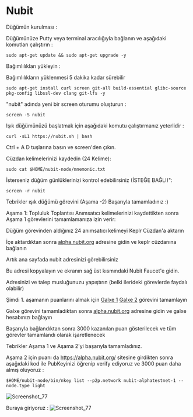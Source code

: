 # Nubit
Düğümün kurulması :

Düğümünüze Putty veya terminal aracılığıyla bağlanın ve aşağıdaki komutları çalıştırın :
```
sudo apt-get update && sudo apt-get upgrade -y 
```
Bağımlılıkları yükleyin :

Bağımlılıkların yüklenmesi 5 dakika kadar sürebilir
```
sudo apt-get install curl screen git-all build-essential glibc-source pkg-config libssl-dev clang git-lfs -y
```
"nubit" adında yeni bir screen oturumu oluşturun :
```
screen -S nubit
```
Işık düğümünüzü başlatmak için aşağıdaki komutu çalıştırmanız yeterlidir :
```
curl -sL1 https://nubit.sh | bash
```
Ctrl + A D tuşlarına basın ve screen'den çıkın.

Cüzdan kelimelerinizi kaydedin (24 Kelime):
```
sudo cat $HOME/nubit-node/mnemonic.txt
```
İsterseniz düğüm günlüklerinizi kontrol edebilirsiniz (İSTEĞE BAĞLI)":
```
screen -r nubit
```
Tebrikler ışık düğümü görevini (Aşama -2) Başarıyla tamamladınız :)

Aşama 1: Topluluk Toplantısı
Anımsatıcı kelimelerinizi kaydettikten sonra Aşama 1 görevlerini tamamlamanıza izin verir:

Düğüm görevinden aldığınız 24 anımsatıcı kelimeyi Keplr Cüzdan'a aktarın

İçe aktardıktan sonra [alpha.nubit.org](https://alpha.nubit.org/) adresine gidin ve keplr cüzdanına bağlanın

Artık ana sayfada nubit adresinizi görebilirsiniz

Bu adresi kopyalayın ve ekranın sağ üst kısmındaki Nubit Faucet'e gidin.

Adresinizi ve talep musluğunuzu yapıştırın (belki ilerideki görevlerde faydalı olabilir)

Şimdi 1. aşamanın puanlarını almak için [Galxe 1](https://app.galxe.com/quest/Nubit/GCMt1tdj4s?referral_code=GRFr2JOjO6m7VSPv5tsGJfGhT7b0vx05YuqnBOD4FFTZbA=) [Galxe 2](https://app.galxe.com/quest/Nubit/GCYMytdMuz) görevini tamamlayın

Galxe görevini tamamladıktan sonra [alpha.nubit.org](https://alpha.nubit.org/) adresine gidin ve galxe hesabınızı bağlayın

Başarıyla bağlandıktan sonra 3000 kazanılan puan gösterilecek ve tüm görevler tamamlandı olarak işaretlenecek

Tebrikler Aşama 1 ve Aşama 2'yi başarıyla tamamladınız.

Aşama 2 için puanı da https://alpha.nubit.org/ sitesine girdikten sonra aşağıdaki kod ile PubKeyinizi öğrenip verify ediyoruz ve 3000 puan daha almış oluyoruz :
```
$HOME/nubit-node/bin/nkey list --p2p.network nubit-alphatestnet-1 --node.type light
```
![Screenshot_77](https://prnt.sc/Pp9aAymcjNqP)

Buraya giriyoruz : 
![Screenshot_77](https://prnt.sc/GRJdtQESPf1a)
